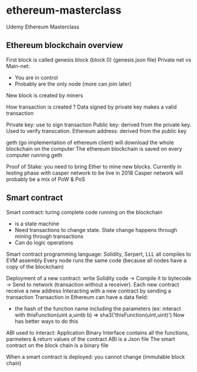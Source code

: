# ethereum-masterclass
Udemy Ethereum Masterclass

## Ethereum blockchain overview

First block is called genesis block (block 0) (genesis.json file)
Private net vs Main-net:
- You are in control
- Probably are the only node (more can join later)

New block is created by miners

How transaction is created ?
Data signed by private key makes a valid transaction

Private key: use to sign transaction
Public key: derived from the private key. Used to verify transcation.
Ethereum address: derived from the public key

geth (go implementation of ethereum client) will download the whole blockchain on the computer
The ethereum blockchain is saved on every computer running geth

Proof of Stake: you need to bring Ether to mine new blocks. Currently in testing phase with casper network to be live in 2018
Casper network will probably be a mix of PoW & PoS

## Smart contract

Smart contract: turing complete code running on the blockchain
- is a state machine
- Need transactions to change state. State change happens through mining through transactions
- Can do logic operations

Smart contract programming language: Solidity, Serpert, LLL all compiles to EVM assembly
Every node runs the same code (because all nodes have a copy of the blockchain)

Deployment of a new contract: write Solidity code -> Compile it to bytecode -> Send to network (transaction without a receiver).
Each new contract receive a new address
Interacting with a new contract by sending a transaction
Transaction in Ethereum can have a data field:
- the hash of the function name including the parameters (ex: interact with thisFunction(uint a,uintb b) => sha3('thisFunction(uint,uint)')
Now has better ways to do this

ABI used to interact: Application Binary Interface contains all the functions, parmeters & return values of the contract
ABI is a Json file
The smart contract on the block chain is a binary file

When a smart contract is deployed: you cannot change (immutable block chain)




